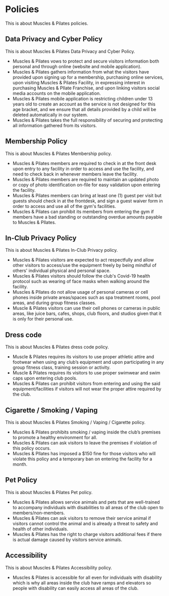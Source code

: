 # Policies

This is about Muscles & Pilates policies.

## Data Privacy and Cyber Policy

This is about Muscles & Pilates Data Privacy and Cyber Policy.

- Muscles & Pilates vows to protect and secure visitors information both personal and through online (website and mobile application).
- Muscles & Pilates gathers information from what the visitors have provided upon signing up for a membership, purchasing online services, upon visiting Muscles & Pilates Facility, in expressing interest in purchasing Muscles & PIlate Franchise, and upon linking visitors social media accounts on the mobile application.
- Muscles & Pilates mobile application is restricting children under 13 years old to create an account as the service is not designed for this age bracket, and we ensure that all details provided by a child will be deleted automatically in our system.
- Muscles & Pilates takes the full responsibility of securing and protecting all information gathered from its visitors.

## Membership Policy

This is about Muscles & Pilates Membership policy.

- Muscles & Pilates members are required to check in at the front desk upon entry to any facility in order to access and use the facility, and need to check back in whenever members leave the facility.
- Muscles & Pilates members are required to maintain an updated photo or copy of photo identification on-file for easy validation upon entering the facility.
- Muscles & Pilates members can bring at least one (1) guest per visit but guests should check in at the frontdesk, and sign a guest waiver form in order to access and use all of the gym's facilities.
- Muscles & Pilates can prohibit its members from entering the gym if members have a bad standing or outstanding overdue amounts payable to Muscles & PIlates.

## In-Club Privacy Policy

This is about Muscles & Pilates In-Club Privacy policy.

- Muscles & Pilates visitors are expected to act respectfully and allow other visitors to access/use the equipment freely by being mindful of others' individual physical and personal space.
- Muscles & Pilates visitors should follow the club's Covid-19 health protocol such as wearing of face masks when walking around the facility.
- Muscles & PIlates do not allow usage of personal cameras or cell phones inside private areas/spaces such as spa treatment rooms, pool areas, and during group fitness classes.
- Muscle & Pilates visitors can use their cell phones or cameras in public areas, like juice bars, cafes, shops, club floors, and studios given that it is only for their personal use.

## Dress code

This is about Muscles & Pilates dress code policy.

- Muscle & Pilates requires its visitors to use proper athletic attire and footwear when using any club’s equipment and upon participating in any group fitness class, training session or activity.
- Muscle & Pilates requires its visitors to use proper swimwear and swim caps upon entering club pools.
- Muscles & Pilates can prohibit visitors from entering and using the said equipment/facilities if visitors will not wear the proper attire required by the club.

## Cigarette / Smoking / Vaping

This is about Muscles & Pilates Smoking / Vaping / Cigarette policy.

- Muscles & Pilates prohibits smoking / vaping inside the club’s premises to promote a healthy environment for all.
- Muscles & Pilates can ask visitors to leave the premises if violation of this policy occurs.
- Muscles & PIlates has imposed a $150 fine for those visitors who will violate this policy and a temporary ban on entering the facility for a month.

## Pet Policy

This is about Muscles & Pilates Pet policy.

- Muscles & Pilates allows service animals and pets that are well-trained to accompany individuals with disabilities to all areas of the club open to members/non-members.
- Muscles & Pilates can ask visitors to remove their service animal if visitors cannot control the animal and is already a threat to safety and health of other individuals.
- Muscles & PIlates has the right to charge visitors additional fees if there is actual damage caused by visitors service animals.

## Accessibility

This is about Muscles & Pilates Accessibility policy.

- Muscles & Pilates is accessible for all even for individuals with disability which is why all areas inside the club have ramps and elevators so people with disability can easily access all areas of the club.